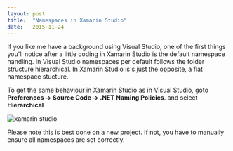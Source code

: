 ```yaml
---
layout: post
title:  "Namespaces in Xamarin Studio"
date:   2015-11-24
---
```


<p class="intro">
<span class="dropcap">I</span>f you like me have a background using Visual Studio, one of the first things you'll notice after a little
coding in Xamarin Studio is the default namespace handling. In Visual Studio namespaces per default follows the folder structure hierarchical.
In Xamarin Studio is's just the opposite, a flat namespace stucture.
</p>

To get the same behaviour in Xamarin Studio as in Visual Studio, goto 
__Preferences -> Source Code -> .NET Naming Policies__. and select __Hierarchical__


<img src="{{ '/assets/img/xamarinnamespaces.png' | prepend: site.baseurl }}" alt="xamarin studio"> 

Please note this is best done on a new project. If not, you have to manually ensure all namespaces are set correctly.